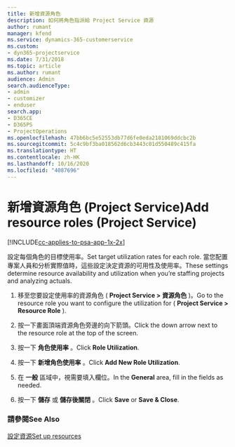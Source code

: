 ```yaml
---
title: 新增資源角色
description: 如何將角色指派給 Project Service 資源
author: rumant
manager: kfend
ms.service: dynamics-365-customerservice
ms.custom:
- dyn365-projectservice
ms.date: 7/31/2018
ms.topic: article
ms.author: rumant
audience: Admin
search.audienceType:
- admin
- customizer
- enduser
search.app:
- D365CE
- D365PS
- ProjectOperations
ms.openlocfilehash: 47bb6bc5e52553db77d6fe0eda2181069ddcbc2b
ms.sourcegitcommit: 5c4c9bf3ba018562d6cb3443c01d550489c415fa
ms.translationtype: HT
ms.contentlocale: zh-HK
ms.lasthandoff: 10/16/2020
ms.locfileid: "4087696"
---
```

# <a name="add-resource-roles-project-service"></a><span data-ttu-id="0c788-103">新增資源角色 (Project Service)</span><span class="sxs-lookup"><span data-stu-id="0c788-103">Add resource roles (Project Service)</span></span>

[!INCLUDE[cc-applies-to-psa-app-1x-2x](../includes/cc-applies-to-psa-app-1x-2x.md)]

<span data-ttu-id="0c788-104">設定每個角色的目標使用率。</span><span class="sxs-lookup"><span data-stu-id="0c788-104">Set target utilization rates for each role.</span></span> <span data-ttu-id="0c788-105">當您配置專案人員和分析實際值時，這些設定決定資源的可用性及使用率。</span><span class="sxs-lookup"><span data-stu-id="0c788-105">These settings determine resource availability and utilization when you’re staffing projects and analyzing actuals.</span></span>  
  
1.  <span data-ttu-id="0c788-106">移至您要設定使用率的資源角色 ( **Project Service > 資源角色** )。</span><span class="sxs-lookup"><span data-stu-id="0c788-106">Go to the resource role you want to configure the utilization for ( **Project Service > Resource Role** ).</span></span>  
  
2.  <span data-ttu-id="0c788-107">按一下畫面頂端資源角色旁邊的向下箭頭。</span><span class="sxs-lookup"><span data-stu-id="0c788-107">Click the down arrow next to the resource role at the top of the screen.</span></span>  
  
3.  <span data-ttu-id="0c788-108">按一下 **角色使用率** 。</span><span class="sxs-lookup"><span data-stu-id="0c788-108">Click **Role Utilization**.</span></span>  
  
4.  <span data-ttu-id="0c788-109">按一下 **新增角色使用率** 。</span><span class="sxs-lookup"><span data-stu-id="0c788-109">Click **Add New Role Utilization**.</span></span>  
  
5.  <span data-ttu-id="0c788-110">在 **一般** 區域中，視需要填入欄位。</span><span class="sxs-lookup"><span data-stu-id="0c788-110">In the **General** area, fill in the fields as needed.</span></span>  
  
6.  <span data-ttu-id="0c788-111">按一下 **儲存** 或 **儲存後關閉** 。</span><span class="sxs-lookup"><span data-stu-id="0c788-111">Click **Save** or **Save & Close**.</span></span>  
  
### <a name="see-also"></a><span data-ttu-id="0c788-112">請參閱</span><span class="sxs-lookup"><span data-stu-id="0c788-112">See Also</span></span>  
 [<span data-ttu-id="0c788-113">設定資源</span><span class="sxs-lookup"><span data-stu-id="0c788-113">Set up resources</span></span>](../psa/set-up-resources.md)
